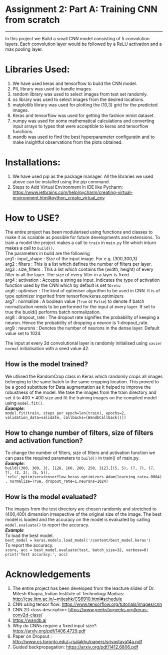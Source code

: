 # Assignment 2: Part A: Training CNN from scratch
----------------------------------------------------
In this project we Build a small CNN model consisting of 5 convolution layers. Each convolution layer would be followed by a ReLU activation and a max pooling layer. 
# Libraries Used:
1. We have used keras and tensorflow to build the CNN model.
2. PIL library was used to handle images.
3. random library was used to select images from test set randomly.
4. os library was used to select images from the desired locations. 
5. matplotlib library was used for plotting the (10,3) grid for the predicted images.
6. Keras and tensorflow was used for getting the fashion mnist dataset.
7. numpy was used for some mathematical calculations and converting input arrays to types that were acceptible to keras and tensorflow functions. 
8. wandb was used to find the best hyperparameter configuratin and to make insightful observations from the plots obtained.
# Installations: #
1. We have used pip as the package manager. All the libraries we used above can be installed using the pip command.
2. Steps to Add Virtual Environment in IDE like Pycharm: https://www.jetbrains.com/help/pycharm/creating-virtual-environment.html#python_create_virtual_env
# How to USE? #
The entire project has been modularised using functions and classes to make it as scalable as possible for future developments and extensions.
To train a model the project makes a call to `train` in `main.py` file which inturn makes a call to `build()`. </br>
The parameters in build are the following <br />
arg1 : input_shape  : Size of the input image. For e.g. (300,300,3)<br />
arg2 : filters : This is a list which defines the number of filters per layer.<br />
arg3 : size_filters : This a list which contains the (width, height) of every filter in all the layer. The size of every filter in a layer is fixed.<br />
arg4 : activation : Accepts a string as input. Indicates the type of activation function used by the CNN which by default is set to`relu`<br />
arg6 : optimiser : The kind of optimiser algorithm to be used in CNN. It is of type optimizer ingerited from tensorflow.keras.optimizers<br />
arg7 : normalize : A boolean value (`True` or `False`) to denote if batch normalization needs to be performed for the input at every layer. If set to true the buold() performs batch normalization.<br />
arg8 : dropout_rate : The dropout rate signifies the probability of keeping a neuron. Hence the probability of dropping a neuron is 1-dropout_rate.<br />
arg9 : neurons : Denotes the number of neurons in the dense layer. Default value set to 1024.<br/>

The input at every 2d convolutional layer is randomly initialised using `xavier normal` initialisation with a seed value 42.<br />
## How is the model trained? ##
We utilised the RandomCrop class in Keras which randomly crops all images belonging to the same batch to the same cropping location. This proved to be a good substitute for Data augmentation as it helped to improve the robustness of the model.
We take the images from the train directory and set it to 400 * 400 size and fit the training images on the compiled model using `model.fit()`.
</br>***Example***:</br> 
```model.fit(train, steps_per_epoch=len(train), epochs=2, validation_data=validate, callbacks=[WandbCallback()])```</br>

## How to change  number of filters, size of filters and activation function? ##
To change  the number of filters, size of filters and activation function we can pass the required parameters to `build()` in train() of main.py.
</br>***Example***:</br>
```build((300, 300, 3), [128, 160, 200, 250, 312],[(5, 5), (7, 7), (7, 7), (3, 3), (5, 5)], 'relu',optimiser=tensorflow.keras.optimizers.Adam(learning_rate=.0004), normalize=True, dropout_rate=1,neurons=1024)```
## How is the model evaluated? ##
The images from the test directory are chosen randomly and stretched to (400,400) dimension irrespective of the original size of the image. The best model is loaded and the accuracy on the model is evaluated by calling `model.evaluate()` to report the accuracy.
</br>***Example***</br>
To load the best model.</br>
```best_model = keras.models.load_model('/content/best_model.keras')```</br>
To report the accuracy.</br>
```score, acc = best_model.evaluate(test, batch_size=32, verbose=0)```</br>
```print('Test accuracy:', acc)```</br>

# Acknowledgements #
1. The entire project has been developed from the leacture slides of Dr. Mitesh Khapra, Indian Institute of Technology Madras: http://cse.iitm.ac.in/~miteshk/CS6910.html#schedule
2. CNN using tensor flow: https://www.tensorflow.org/tutorials/images/cnn
3. CNN 2D class description: https://www.geeksforgeeks.org/keras-conv2d-class/
4. https://wandb.ai
5. Why do CNNs require a fixed input size?: https://arxiv.org/pdf/1406.4729.pdf
6. Paper on Dropout : http://www.cs.toronto.edu/~rsalakhu/papers/srivastava14a.pdf
7. Guided backpropagation: https://arxiv.org/pdf/1412.6806.pdf

